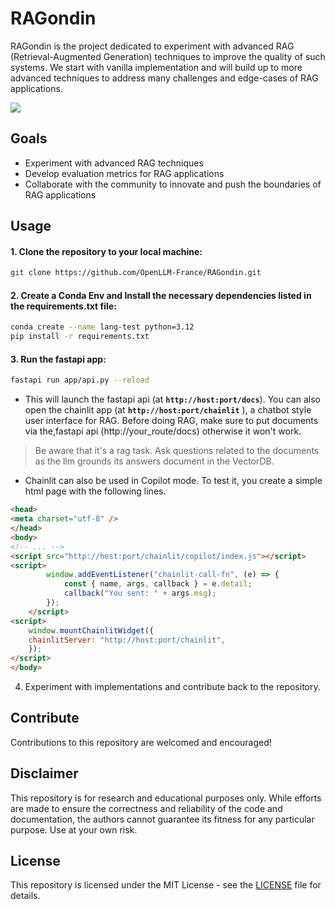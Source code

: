 # RAGondin 

RAGondin is the project dedicated to experiment with advanced RAG (Retrieval-Augmented Generation) techniques to improve the quality of such systems. We start with vanilla implementation and will build up to more advanced techniques to address many challenges and edge-cases of RAG applications.  

![](RAG_architecture.png)

## Goals

- Experiment with advanced RAG techniques
- Develop evaluation metrics for RAG applications
- Collaborate with the community to innovate and push the boundaries of RAG applications

## Usage

#### 1. Clone the repository to your local machine:

```bash
git clone https://github.com/OpenLLM-France/RAGondin.git
```

#### 2. Create a Conda Env and Install the necessary dependencies listed in the requirements.txt file:

```bash
conda create --name lang-test python=3.12
pip install -r requirements.txt
```

#### 3. Run the fastapi app:
```bash
fastapi run app/api.py --reload
```
* This will launch the fastapi api (at **`http://host:port/docs`**). You can also open the chainlit app (at **`http://host:port/chainlit`** ), a chatbot style user interface for RAG. Before doing RAG, make sure to put documents via the,fastapi api (http://your_route/docs) otherwise it won't work.

> Be aware that it's a rag task. Ask questions related to the documents as the llm grounds its answers document in the VectorDB.

* Chainlit can also be used in Copilot mode. To test it, you create a simple html page with the following lines.

```html
<head>
<meta charset="utf-8" />
</head>
<body>
<!-- ... -->
<script src="http://host:port/chainlit/copilot/index.js"></script>
<script>
        window.addEventListener("chainlit-call-fn", (e) => {
            const { name, args, callback } = e.detail;
            callback("You sent: " + args.msg);
        });
    </script>
<script>
    window.mountChainlitWidget({
    chainlitServer: "http://host:port/chainlit",
    });
</script>
</body>
```

4. Experiment with implementations and contribute back to the repository.

## Contribute

Contributions to this repository are welcomed and encouraged!

## Disclaimer

This repository is for research and educational purposes only. While efforts are made to ensure the correctness and reliability of the code and documentation, the authors cannot guarantee its fitness for any particular purpose. Use at your own risk.

## License

This repository is licensed under the MIT License  - see the [LICENSE]() file for details.
